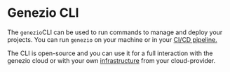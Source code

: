 # Genezio CLI

The `genezio`CLI can be used to run commands to manage and deploy your projects. You can run `genezio` on your machine or in your [CI/CD pipeline.](../integrations/github-action.md)

The CLI is open-source and you can use it for a full interaction with the genezio cloud or with your own [infrastructure](../advanced/aws.md) from your cloud-provider.
